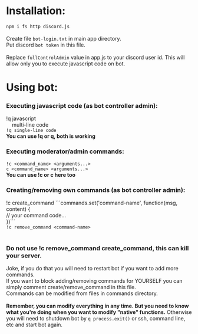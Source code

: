 # Installation:
`npm i fs http discord.js`
<br><br>
Create file `bot-login.txt` in main app directory.<br>
Put discord `bot token` in this file.
<br><br>
Replace `fullControlAdmin` value in app.js to your discord user id.
This will allow only you to execute javascript code on bot.
# Using bot:
### Executing javascript code (as bot controller admin):
!q javascript<br>
&nbsp;&nbsp;&nbsp;&nbsp;multi-line code<br>
`!q single-line code`<br>
**You can use !q or q, both is working**
### Executing moderator/admin commands:
`!c <command_name> <arguments...>`<br>
`c <command_name> <arguments...>`<br>
**You can use !c or c here too**
### Creating/removing own commands (as bot controller admin):
!c create_command <command-name> &#96;&#96;&#96;commands.set('command-name', function(msg, content) {<br>
// your command code...<br>
})&#96;&#96;&#96;<br>
`!c remove_command <command-name>`<br><br>
### Do not use !c remove_command create_command, this can kill your server.
Joke, if you do that you will need to restart bot if you want to add more commands.<br>
If you want to block adding/removing commands for YOURSELF you can simply
comment create/remove_command in this file.<br>
Commands can be modified from files in commands directory.
<br><br>
**Remember, you can modify everything in any time. But you need to know what you're doing when you want to modify "native" functions.**
Otherwise you will need to shutdown bot by `q process.exit()` or ssh, command line, etc and start bot again.

